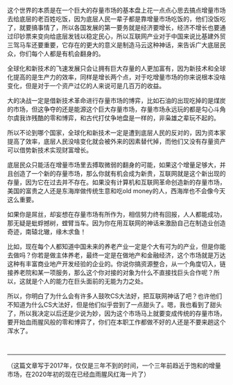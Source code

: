 <p>这个世界的本质是在一个巨大的存量市场的基本盘上花一点点心思去搞点增量市场去给底层的老百姓吃饭，因为底层人民一辈子都是靠增量市场吃饭的，他们没饭吃了，就要搞事情了，所以各国发展的第一要务就是经济要增长，经济不增长也要通过印钞票来变向给底层发钱以稳定民心，所以互联网产业对于中国来说比基建外贸三驾马车还要重要，它存在的更大的意义是制造马云这种神话，来告诉广大底层民众，你们每个人都是有机会翻身的。</p><p>全球化和新技术的飞速发展只会让拥有巨大存量的人更加富有，因为新技术和全球化提高的是生产力的效率，同样是增长两个点，对于吃增量市场的你来说根本没啥变化，但是对于一个资产过亿的人来说可是几百万的收益。</p><p>大的决战一定是借新技术革命进行存量市场的博弈，比如石油的出现吃掉的是煤炭的市场，但这争夺的还是能源这个巨大存量市场，存量市场永远玩的都是勾心斗角尔虞我诈残酷的零和博弈，和古代打仗争地盘是一样的，非枭雄之辈玩不起的。</p><p>所以不论到哪个国家，全球化和新技术一定是遭到底层人民的反对的，因为资本家提高了效率，底层人民没啥变化就会被外来的因素替代掉，而他们又没有存量资产可以借势新技术实现财富增长。</p><p>底层民众只能活在增量市场里去搏取微弱的翻身的可能，如果这个增量足够大，并且创造了一个新的存量市场，那么你就有机会成为新贵，互联网就是这个新出现的存量，因为它在过去并不存在。如果没有计算机和互联网革命创造新的存量市场，美国的富贵之人还是东海岸做传统生意和吃old money的人，西海岸也不会像今天这么重要。</p><p>如果你是屌丝，却妄想在存量市场有所作为，相信努力终有回报，人人都能成功，那无疑是蚍蜉撼树，螳臂当车。因为你在用互联网的神话来激励自己在制造业创造奇迹，南辕北辙，缘木求鱼！</p><p>比如，现在每个人都知道中国未来的养老产业一定是个大有可为的产业，但是你能去做吗？你若是做主体养老，最终一定是在做地产和金融经济，这个市场就是万达这种有丰富商业地产开发经验的企业的。你说你搞资源整合，从一个角度切入，链接养老院和某一项服务，那么这个你对接的对象为什么不直接找巨头合作呢？所以，这就是个人的能力在巨头面前的无能为力之处。</p><p>所以，你明白了为什么会有许多人鼓吹CS大法好，把互联网神话了吧？也许他们不知道为什么CS大法好，但是他们似乎尝到了一点甜头了。嗯，我也看到了甜头了，所以我决定以后还是少说为妙，因为这个市场马上就要变成传统的存量市场，要开始血雨腥风般的零和博弈了，你们在本职工作都做不好的人还是不要来趟这个浑水了。</p><p class="ztext-empty-paragraph"><br/></p><hr/><p>（这篇文章写于2017年，仅仅是三年不到的时间，一个三年前趋近于饱和的增量市场，在2020年初的现在已经血雨腥风红海一片了）</p>